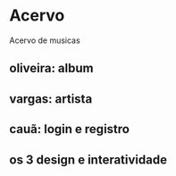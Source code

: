 # Acervo
Acervo de musicas

## oliveira: album ##
## vargas: artista ##
## cauã: login e registro ##
## os 3 design e interatividade ##
